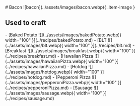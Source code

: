 <figure markdown="1">
# Bacon
![bacon](../assets/images/bacon.webp){ .item-image }

## Used to craft

<div class="grid cards" markdown>
- [Baked Potato ![](../assets/images/bakedPotato.webp){ width="100" }](../recipes/bakedPotato.md)  
- [BLT ![](../assets/images/blt.webp){ width="100" }](../recipes/blt.md)  
- [Breakfast ![](../assets/images/breakfast.webp){ width="100" }](../recipes/breakfast.md)  
- [Hawaiian Pizza ![](../assets/images/hawaiianPizza.webp){ width="100" }](../recipes/hawaiianPizza.md)  
- [Hotdog ![](../assets/images/hotdog.webp){ width="100" }](../recipes/hotdog.md)  
- [Pepperoni Pizza ![](../assets/images/pepperoniPizza.webp){ width="100" }](../recipes/pepperoniPizza.md)  
- [Sausage ![](../assets/images/sausage.webp){ width="100" }](../recipes/sausage.md)  
</div>


</figure>